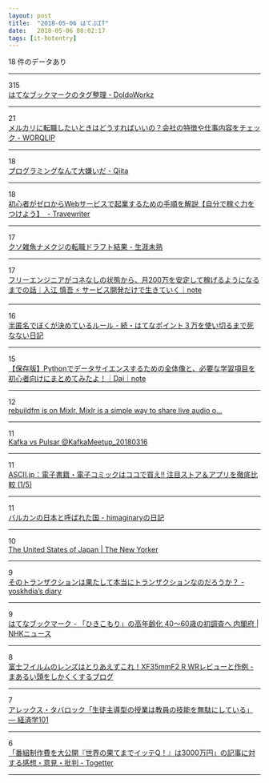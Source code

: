 ```yaml
---
layout: post
title:  "2018-05-06 はてぶIT"
date:   2018-05-06 08:02:17
tags: [it-hotentry]
---
```

18 件のデータあり

<hr><div class="row">
<div class="col-1"><span class="badge badge-pill badge-success h2">315</span></div>
<div class="col-11"><a href='http://moondoldo.com/DoldoWorkz/?%E3%81%AF%E3%81%A6%E3%81%AA%E3%83%96%E3%83%83%E3%82%AF%E3%83%9E%E3%83%BC%E3%82%AF%E3%81%AE%E3%82%BF%E3%82%B0%E6%95%B4%E7%90%86' target='_blank'>はてなブックマークのタグ整理 - DoldoWorkz</a></div>
</div>
<hr>
<div class="row">
<div class="col-1"><span class="badge badge-pill badge-success h2">21</span></div>
<div class="col-11"><a href='http://www.worqlip.jp/entry/mercari' target='_blank'>メルカリに転職したいときはどうすればいいの？会社の特徴や仕事内容をチェック - WORQLIP</a></div>
</div>
<hr>
<div class="row">
<div class="col-1"><span class="badge badge-pill badge-success h2">18</span></div>
<div class="col-11"><a href='https://qiita.com/masayoshimatsuo/items/c89ce50052dd134f298e' target='_blank'>プログラミングなんて大嫌いだ - Qiita</a></div>
</div>
<hr>
<div class="row">
<div class="col-1"><span class="badge badge-pill badge-success h2">18</span></div>
<div class="col-11"><a href='http://trave-writer.hatenablog.com/entry/web-service-starting-business' target='_blank'>初心者がゼロからWebサービスで起業するための手順を解説【自分で稼ぐ力をつけよう】  - Travewriter</a></div>
</div>
<hr>
<div class="row">
<div class="col-1"><span class="badge badge-pill badge-success h2">17</span></div>
<div class="col-11"><a href='https://syossan.hateblo.jp/entry/2018/05/05/010306' target='_blank'>クソ雑魚ナメクジの転職ドラフト結果 - 生涯未熟</a></div>
</div>
<hr>
<div class="row">
<div class="col-1"><span class="badge badge-pill badge-success h2">17</span></div>
<div class="col-11"><a href='https://note.mu/iritec/n/nf1583691b225' target='_blank'>フリーエンジニアがコネなしの状態から、月200万を安定して稼げるようになるまでの話｜入江 慎吾 ⚡ サービス開発だけで生きていく｜note</a></div>
</div>
<hr>
<div class="row">
<div class="col-1"><span class="badge badge-pill badge-success h2">16</span></div>
<div class="col-11"><a href='http://kawango.hatenablog.com/entry/2018/05/06/044139' target='_blank'>半匿名でぼくが決めているルール - 続・はてなポイント３万を使い切るまで死なない日記</a></div>
</div>
<hr>
<div class="row">
<div class="col-1"><span class="badge badge-pill badge-success h2">15</span></div>
<div class="col-11"><a href='https://ift.tt/2HRiCNp' target='_blank'>【保存版】Pythonでデータサイエンスするための全体像と、必要な学習項目を初心者向けにまとめてみたよ！｜Dai｜note</a></div>
</div>
<hr>
<div class="row">
<div class="col-1"><span class="badge badge-pill badge-success h2">12</span></div>
<div class="col-11"><a href='http://mixlr.com/rebuildfm/' target='_blank'>rebuildfm is on Mixlr. Mixlr is a simple way to share live audio o...</a></div>
</div>
<hr>
<div class="row">
<div class="col-1"><span class="badge badge-pill badge-success h2">11</span></div>
<div class="col-11"><a href='https://www.slideshare.net/NozomiKurihara1/kafka-vs-pulsar-kafkameetup20180316' target='_blank'>Kafka vs Pulsar @KafkaMeetup_20180316</a></div>
</div>
<hr>
<div class="row">
<div class="col-1"><span class="badge badge-pill badge-success h2">11</span></div>
<div class="col-11"><a href='http://ascii.jp/elem/000/001/672/1672414/' target='_blank'>ASCII.jp：電子書籍・電子コミックはココで買え!! 注目ストア＆アプリを徹底比較 (1/5)</a></div>
</div>
<hr>
<div class="row">
<div class="col-1"><span class="badge badge-pill badge-success h2">11</span></div>
<div class="col-11"><a href='http://d.hatena.ne.jp/himaginary/20180505/Communist_robot_dreams' target='_blank'>バルカンの日本と呼ばれた国 - himaginaryの日記</a></div>
</div>
<hr>
<div class="row">
<div class="col-1"><span class="badge badge-pill badge-success h2">10</span></div>
<div class="col-11"><a href='https://www.newyorker.com/culture/culture-desk/the-united-states-of-japan' target='_blank'>The United States of Japan | The New Yorker</a></div>
</div>
<hr>
<div class="row">
<div class="col-1"><span class="badge badge-pill badge-success h2">9</span></div>
<div class="col-11"><a href='https://yoskhdia.hatenablog.com/entry/2018/05/05/235452' target='_blank'>そのトランザクションは果たして本当にトランザクションなのだろうか？ - yoskhdia’s diary</a></div>
</div>
<hr>
<div class="row">
<div class="col-1"><span class="badge badge-pill badge-success h2">9</span></div>
<div class="col-11"><a href='http://b.hatena.ne.jp/entry/s/www3.nhk.or.jp/news/html/20180505/k10011427791000.html' target='_blank'>はてなブックマーク - 「ひきこもり」の高年齢化 40～60歳の初調査へ 内閣府 | NHKニュース</a></div>
</div>
<hr>
<div class="row">
<div class="col-1"><span class="badge badge-pill badge-success h2">8</span></div>
<div class="col-11"><a href='http://maru-shikaku.hatenablog.com/entry/2018/05/05/200000' target='_blank'>富士フイルムのレンズはとりあえずこれ！XF35mmF2 R WRレビューと作例 - まあるい頭をしかくくするブログ</a></div>
</div>
<hr>
<div class="row">
<div class="col-1"><span class="badge badge-pill badge-success h2">7</span></div>
<div class="col-11"><a href='http://econ101.jp/%E3%82%A2%E3%83%AC%E3%83%83%E3%82%AF%E3%82%B9%E3%83%BB%E3%82%BF%E3%83%90%E3%83%AD%E3%83%83%E3%82%AF%E3%80%8C%E7%94%9F%E5%BE%92%E4%B8%BB%E5%B0%8E%E5%9E%8B%E3%81%AE%E6%8E%88%E6%A5%AD%E3%81%AF%E6%95%99/' target='_blank'>アレックス・タバロック「生徒主導型の授業は教員の技能を無駄にしている」 — 経済学101</a></div>
</div>
<hr>
<div class="row">
<div class="col-1"><span class="badge badge-pill badge-success h2">6</span></div>
<div class="col-11"><a href='https://togetter.com/li/1224490' target='_blank'>「番組制作費を大公開『世界の果てまでイッテQ！』は3000万円」の記事に対する感想・意見・批判 - Togetter</a></div>
</div>
<hr>
